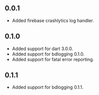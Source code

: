 ## 0.0.1

* Added firebase crashlytics log handler.

## 0.1.0

* Added support for dart 3.0.0.
* Added support for bdlogging 0.1.0.
* Added support for fatal error reporting.

## 0.1.1

* Added support for bdlogging 0.1.1.